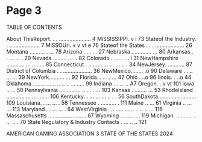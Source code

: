 # Page 3

TABLE OF CONTENTS

About ThisReport. . . ..................... 4  MiSSISSIPPI. v i 73
Stateof the Industry. . .. ................. 7 MiSSOUri. « v vt e 76
Stateof the States . . . ................... 26 Montana .......... . ... 78
Arizona . ... . . 27 Nebraska.............. ... 80
Arkansas . . ... ... . 29 Nevada ......... ... .. 82
Colorado . ...... ... i 31 NewHampshire ............ ... ........ 85
Connecticut . .. ...... ... ... ... .. . 34  NewJersey. ....... ... 87
District of Columbia . . ................... 36 NewMexico........ .o 90
Delaware . . .. ... ... 39 NewYork.......... ... 92
Florida. . .. .. ... 42 Ohio . ..o 96
Iinois. . ..o 44  Oklahoma ........ ... .. .. .. .. ... ..... 99
Indiana . . ... .. A7  Oregon. . v vt 101
lowa ... .. 50 Pennsylvania .............. .. ... . ... 103
Kansas . ........ ... 53 Rhodelsland . ............ ... ... ....... 106
Kentucky. . ... ... ... .. . . 56 SouthDakota......................... 109
Louisiana. . ... ... . 58 Tennessee . .......... . 111
Maine .. ... 61 Virginia .. ... ... 113
Maryland . . ... ... . 64 WestVirginia . ........ ... .. .. .. .. ... 116
Massaschusetts .. ...................... 67  Wyoming ... ..... ... 119
Michigan. .. ... ... .. ... .. . 70  State Regulatory & Industry Contacts . ... .. .. 121

AMERICAN GAMING ASSOCIATION 3 STATE OF THE STATES 2024

